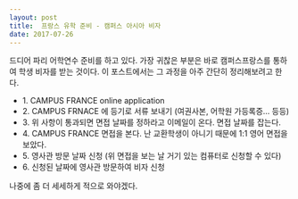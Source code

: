 ```yaml
---
layout: post
title:  프랑스 유학 준비 - 캠퍼스 아시아 비자
date: 2017-07-26
---
```


드디어 파리 어학연수 준비를 하고 있다. 가장 귀찮은 부분은 바로 캠퍼스프랑스를 통하여 학생 비자를 받는 것이다. 이 포스트에서는 그 과정을 아주 간단히 정리해보려고 한다. 

<ul>
  <li> 1. CAMPUS FRANCE online application </li>
  <li> 2. CAMPUS FRNACE 에 등기로 서류 보내기 (여권사본, 어학원 가등록증... 등등) </li>
  <li> 3. 위 사항이 통과되면 면접 날짜를 정하라고 이메일이 온다. 면접 날짜를 잡는다. </li>
  <li> 4. CAMPUS FRANCE 면접을 본다. 난 교환학생이 아니기 때문에 1:1 영어 면접을 보았다. </li>
  <li> 5. 영사관 방문 날짜 신청 (위 면접을 보는 날 거기 있는 컴퓨터로 신청할 수 있다) </li>
  <li> 6. 신청된 날짜에 영사관 방문하여 비자 신청 </li>
</ul>

나중에 좀 더 세세하게 적으로 와야겠다. 
